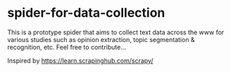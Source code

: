 # spider-for-data-collection
This is a prototype spider that aims to collect text data across the www for various studies such as opinion extraction, topic segmentation &amp; recognition, etc. Feel free to contribute...


Inspired by https://learn.scrapinghub.com/scrapy/
